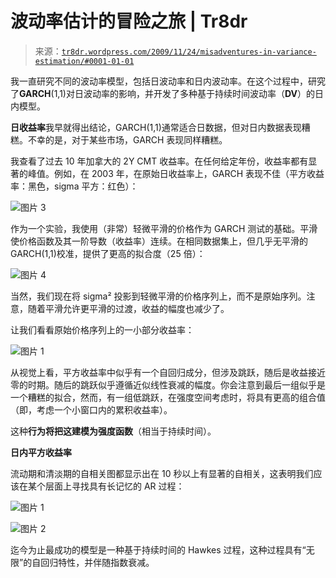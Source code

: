 <!--yml

分类：未分类

日期：2024-05-18 15:37:11

-->

# 波动率估计的冒险之旅 | Tr8dr

> 来源：[`tr8dr.wordpress.com/2009/11/24/misadventures-in-variance-estimation/#0001-01-01`](https://tr8dr.wordpress.com/2009/11/24/misadventures-in-variance-estimation/#0001-01-01)

我一直研究不同的波动率模型，包括日波动率和日内波动率。在这个过程中，研究了**GARCH**(1,1)对日波动率的影响，并开发了多种基于持续时间波动率（**DV**）的日内模型。

**日收益率**我早就得出结论，GARCH(1,1)通常适合日数据，但对日内数据表现糟糕。不幸的是，对于某些市场，GARCH 表现同样糟糕。

我查看了过去 10 年加拿大的 2Y CMT 收益率。在任何给定年份，收益率都有显著的峰值。例如，在 2003 年，在原始日收益率上，GARCH 表现不佳（平方收益率：黑色，sigma 平方：红色）：

![图片 3](https://tr8dr.wordpress.com/wp-content/uploads/2009/11/picture-38.png)

作为一个实验，我使用（非常）轻微平滑的价格作为 GARCH 测试的基础。平滑使价格函数及其一阶导数（收益率）连续。在相同数据集上，但几乎无平滑的 GARCH(1,1)校准，提供了更高的拟合度（25 倍）：

![图片 4](https://tr8dr.wordpress.com/wp-content/uploads/2009/11/picture-44.png)

当然，我们现在将 sigma² 投影到轻微平滑的价格序列上，而不是原始序列。注意，随着平滑允许更平滑的过渡，收益的幅度也减少了。

让我们看看原始价格序列上的一小部分收益率：

![图片 1](https://tr8dr.wordpress.com/wp-content/uploads/2009/11/picture-19.png)

从视觉上看，平方收益率中似乎有一个自回归成分，但涉及跳跃，随后是收益接近零的时期。随后的跳跃似乎遵循近似线性衰减的幅度。你会注意到最后一组似乎是一个糟糕的拟合，然而，有一组低跳跃，在强度空间考虑时，将具有更高的组合值（即，考虑一个小窗口内的累积收益率）。

这种**行为将把这建模为强度函数**（相当于持续时间）。

**日内平方收益率**

流动期和清淡期的自相关图都显示出在 10 秒以上有显著的自相关，这表明我们应该在某个层面上寻找具有长记忆的 AR 过程：

![图片 1](https://tr8dr.wordpress.com/wp-content/uploads/2009/11/picture-110.png)

![图片 2](https://tr8dr.wordpress.com/wp-content/uploads/2009/11/picture-211.png)

迄今为止最成功的模型是一种基于持续时间的 Hawkes 过程，这种过程具有“无限”的自回归特性，并伴随指数衰减。
